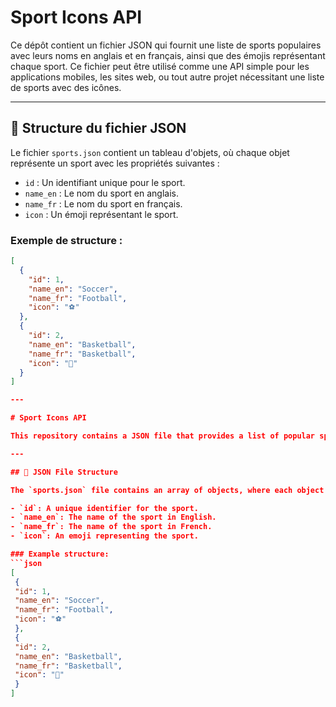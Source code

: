 # Sport Icons API

Ce dépôt contient un fichier JSON qui fournit une liste de sports populaires avec leurs noms en anglais et en français, ainsi que des émojis représentant chaque sport. Ce fichier peut être utilisé comme une API simple pour les applications mobiles, les sites web, ou tout autre projet nécessitant une liste de sports avec des icônes.

---

## 📂 Structure du fichier JSON

Le fichier `sports.json` contient un tableau d'objets, où chaque objet représente un sport avec les propriétés suivantes :

- `id` : Un identifiant unique pour le sport.
- `name_en` : Le nom du sport en anglais.
- `name_fr` : Le nom du sport en français.
- `icon` : Un émoji représentant le sport.

### Exemple de structure :
```json
[
  {
    "id": 1,
    "name_en": "Soccer",
    "name_fr": "Football",
    "icon": "⚽"
  },
  {
    "id": 2,
    "name_en": "Basketball",
    "name_fr": "Basketball",
    "icon": "🏀"
  }
]

---

# Sport Icons API

This repository contains a JSON file that provides a list of popular sports with their names in English and French, as well as emojis representing each sport. This file can be used as a simple API for mobile applications, websites, or any other project that requires a list of sports with icons.

---

## 📂 JSON File Structure

The `sports.json` file contains an array of objects, where each object represents a sport with the following properties:

- `id`: A unique identifier for the sport.
- `name_en`: The name of the sport in English.
- `name_fr`: The name of the sport in French.
- `icon`: An emoji representing the sport.

### Example structure:
```json
[
 {
 "id": 1,
 "name_en": "Soccer",
 "name_fr": "Football",
 "icon": "⚽"
 },
 {
 "id": 2,
 "name_en": "Basketball",
 "name_fr": "Basketball",
 "icon": "🏀"
 }
]